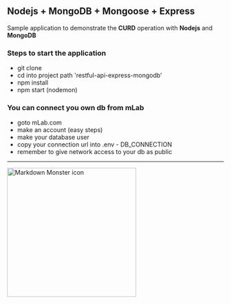 ## Nodejs + MongoDB + Mongoose + Express

Sample application to demonstrate the **CURD** operation with **Nodejs** and **MongoDB**

### Steps to start the application
- git clone
- cd into project path 'restful-api-express-mongodb'
- npm install
- npm start (nodemon)

### You can connect you own db from mLab
- goto mLab.com
- make an account (easy steps)
- make your database user
- copy your connection url into .env - DB_CONNECTION
- remember to give network access to your db as public

---

<img src="https://i.morioh.com/1f14860de0.png"
     alt="Markdown Monster icon"
     height="300px"
     style="float: left; margin-right: 10px;" />
    

